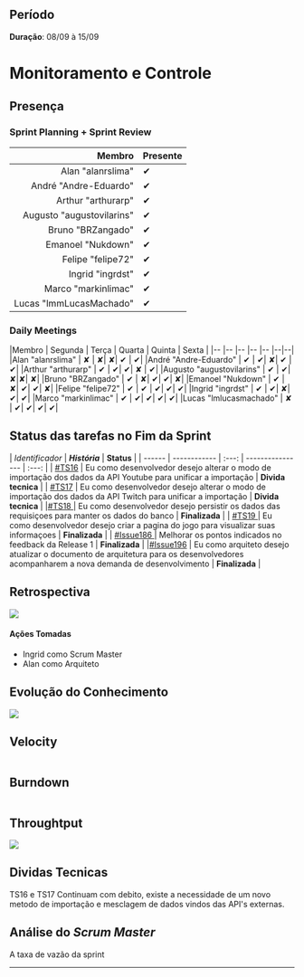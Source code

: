 ## Período

**Duração**: 08/09 à 15/09


# Monitoramento e Controle


## Presença
### Sprint Planning + Sprint Review

|Membro | Presente |
|---:|:---|
|Alan "alanrslima" | &#10004; |
|André "Andre-Eduardo" | &#10004; |
|Arthur "arthurarp" | &#10004; |
|Augusto "augustovilarins" | &#10004; |
|Bruno "BRZangado" | &#10004;|
|Emanoel "Nukdown" | &#10004; |
|Felipe "felipe72" | &#10004; |
|Ingrid "ingrdst" | &#10004; |
|Marco "markinlimac" | &#10004; |
|Lucas "lmmLucasMachado" | &#10004;|

### Daily Meetings


|Membro | Segunda | Terça | Quarta | Quinta | Sexta |
|-- |-- |-- |-- |-- |--|--|
|Alan "alanrslima" | &#x2718; | &#x2718;| &#x2718;| &#10004; | &#10004;|
|André "Andre-Eduardo" | &#10004; | &#10004;| &#x2718;| &#10004; | &#10004;|
|Arthur "arthurarp" | &#10004; | &#10004;| &#10004;| &#x2718; | &#10004;|
|Augusto "augustovilarins" | &#10004; | &#10004;| &#x2718;|&#x2718;| &#x2718;|
|Bruno "BRZangado" | &#10004; | &#x2718;| &#10004;| &#10004;| &#x2718;|
|Emanoel "Nukdown" | &#10004; | &#x2718;| &#10004;| &#10004;| &#x2718;|
|Felipe "felipe72" | &#10004; | &#10004; | &#10004;| &#10004;| &#10004;|
|Ingrid "ingrdst" | &#10004; | &#10004;| &#x2718;| &#10004;| &#10004;|
|Marco "markinlimac" | &#10004; | &#10004;| &#10004;| &#10004;| &#10004;|
|Lucas "lmlucasmachado" | &#x2718; | &#10004;| &#10004;| &#10004;| &#10004;|



## Status das tarefas no Fim da Sprint


| *Identificador* | ***História*** | **Status** |
| ------ | ------------ |     :---:     |  ---------------- | :---:  |
| [#TS16](https://github.com/fga-eps-mds/2018.2-GamesBI/issues/191) | Eu como desenvolvedor desejo alterar o modo de importação dos dados da API Youtube para unificar a importação  | **Divida tecnica**  |
| [#TS17](https://github.com/fga-eps-mds/2018.2-GamesBI/issues/192) | Eu como desenvolvedor desejo alterar o modo de importação dos dados da API Twitch para unificar a importação | **Divida tecnica**  |
|[#TS18 ](https://github.com/fga-eps-mds/2018.2-GamesBI/issues/194) | Eu como desenvolvedor desejo persistir os dados das requisiçoes para manter os dados do banco | **Finalizada**  |
| [#TS19 ](https://github.com/fga-eps-mds/2018.2-GamesBI/issues/195) | Eu como desenvolvedor desejo criar a pagina do jogo para visualizar suas informaçoes | **Finalizada**  |
| [#Issue186 ](https://github.com/fga-eps-mds/2018.2-GamesBI/issues/186) | Melhorar os pontos indicados no feedback da Release 1 | **Finalizada**  |
|[#Issue196](https://github.com/fga-eps-mds/2018.2-GamesBI/issues/196) | Eu como arquiteto desejo atualizar o documento de arquitetura para os desenvolvedores acompanharem a nova demanda de desenvolvimento |  **Finalizada**  |




## Retrospectiva

<img src="https://i.imgur.com/6HbC7Dh.png">

#### Ações Tomadas

- Ingrid como Scrum Master
- Alan como Arquiteto

## Evolução do Conhecimento

<img src="https://i.imgur.com/mpgwFDv.png">


## Velocity

<img src="">

## Burndown
<img src="">

## Throughtput

<img src="https://i.imgur.com/zu6EtIB.png">

## Dividas Tecnicas
TS16 e TS17 Continuam com debito, existe a necessidade de um novo metodo de importação e mesclagem de dados vindos das API's externas.  

## Análise do <i>Scrum Master</i>    
A taxa de vazão da sprint


***
